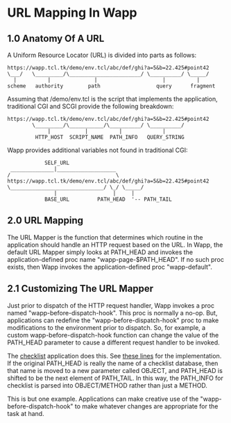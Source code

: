 URL Mapping In Wapp
===================

1.0 Anatomy Of A URL
--------------------

A Uniform Resource Locator (URL) is divided into parts as follows:

>
    https://wapp.tcl.tk/demo/env.tcl/abc/def/ghi?a=5&b=22.425#point42
    \___/   \_________/\_______________________/ \__________/ \_____/
      |          |              |                     |          |
    scheme   authority        path                  query      fragment


Assuming that /demo/env.tcl is the script that implements the application,
traditional CGI and SCGI provide the following breakdown:

>
    https://wapp.tcl.tk/demo/env.tcl/abc/def/ghi?a=5&b=22.425#point42
            \_________/\___________/\__________/ \__________/
                 |           |          |             |
             HTTP_HOST  SCRIPT_NAME  PATH_INFO   QUERY_STRING

Wapp provides additional variables not found in traditional CGI:

>
                SELF_URL
     ______________|___________________
    /                                  \
    https://wapp.tcl.tk/demo/env.tcl/abc/def/ghi?a=5&b=22.425#point42
    \______________________________/ \_/ \_____/
                   |                  |     |
                BASE_URL         PATH_HEAD  '-- PATH_TAIL     


2.0 URL Mapping
---------------

The URL Mapper is the function that determines which routine in the
application should handle an HTTP request based on the URL.  In Wapp,
the default URL Mapper simply looks at PATH\_HEAD and invokes the
application-defined proc name "wapp-page-$PATH\_HEAD".  If no such
proc exists, then Wapp invokes the application-defined proc "wapp-default".

2.1 Customizing The URL Mapper
------------------------------

Just prior to dispatch of the HTTP request handler, Wapp invokes a
proc named "wapp-before-dispatch-hook".  This proc is normally a no-op.
But, applications can redefine the "wapp-before-dispatch-hook" proc to
make modifications to the environment prior to dispatch.  So, for example,
a custom wapp-before-dispatch-hook function can change the value of
the PATH\_HEAD parameter to cause a different request handler to be invoked.

The [checklist](https://sqlite.org/checklistapp) application does this.
See [these lines](https://sqlite.org/checklistapp/artifact/8f94882fa0?ln=715-744)
for the implementation.  If the original PATH\_HEAD is really the name of
a checklist database, then that name is moved to a new parameter called
OBJECT, and PATH\_HEAD is shifted to be the next element of PATH\_TAIL.
In this way, the PATH\_INFO for checklist is parsed into OBJECT/METHOD
rather than just a METHOD.

This is but one example.  Applications can make creative use of
the "wapp-before-dispatch-hook" to make whatever changes are appropriate
for the task at hand.
